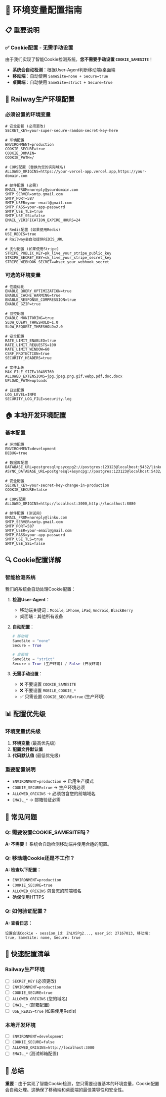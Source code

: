 # 🔧 环境变量配置指南

## 📋 **重要说明**

### ✅ **Cookie配置 - 无需手动设置**
由于我们实现了智能Cookie检测系统，**您不需要手动设置 `COOKIE_SAMESITE`**！

- **系统会自动检测**：根据User-Agent判断移动端/桌面端
- **移动端**：自动使用 `SameSite=none + Secure=true`
- **桌面端**：自动使用 `SameSite=strict + Secure=true`

## 🚀 **Railway生产环境配置**

### **必须设置的环境变量**
```env
# 安全密钥 (必须更改)
SECRET_KEY=your-super-secure-random-secret-key-here

# 环境配置
ENVIRONMENT=production
COOKIE_SECURE=true
COOKIE_DOMAIN=
COOKIE_PATH=/

# CORS配置 (替换为您的实际域名)
ALLOWED_ORIGINS=https://your-vercel-app.vercel.app,https://your-domain.com

# 邮件配置 (必需)
EMAIL_FROM=noreply@yourdomain.com
SMTP_SERVER=smtp.gmail.com
SMTP_PORT=587
SMTP_USER=your-email@gmail.com
SMTP_PASS=your-app-password
SMTP_USE_TLS=true
SMTP_USE_SSL=false
EMAIL_VERIFICATION_EXPIRE_HOURS=24

# Redis配置 (如果使用Redis)
USE_REDIS=true
# Railway会自动提供REDIS_URL

# 支付配置 (如果使用Stripe)
STRIPE_PUBLIC_KEY=pk_live_your_stripe_public_key
STRIPE_SECRET_KEY=sk_live_your_stripe_secret_key
STRIPE_WEBHOOK_SECRET=whsec_your_webhook_secret
```

### **可选的环境变量**
```env
# 性能优化
ENABLE_QUERY_OPTIMIZATION=true
ENABLE_CACHE_WARMING=true
ENABLE_RESPONSE_COMPRESSION=true
ENABLE_GZIP=true

# 监控配置
ENABLE_MONITORING=true
SLOW_QUERY_THRESHOLD=1.0
SLOW_REQUEST_THRESHOLD=2.0

# 安全配置
RATE_LIMIT_ENABLED=true
RATE_LIMIT_REQUESTS=100
RATE_LIMIT_WINDOW=60
CSRF_PROTECTION=true
SECURITY_HEADERS=true

# 文件上传
MAX_FILE_SIZE=10485760
ALLOWED_EXTENSIONS=jpg,jpeg,png,gif,webp,pdf,doc,docx
UPLOAD_PATH=uploads

# 日志配置
LOG_LEVEL=INFO
SECURITY_LOG_FILE=security.log
```

## 🏠 **本地开发环境配置**

### **基本配置**
```env
# 环境配置
ENVIRONMENT=development
DEBUG=true

# 数据库配置
DATABASE_URL=postgresql+psycopg2://postgres:123123@localhost:5432/linku_db
ASYNC_DATABASE_URL=postgresql+asyncpg://postgres:123123@localhost:5432/linku_db

# 安全配置
SECRET_KEY=your-secret-key-change-in-production
COOKIE_SECURE=false

# CORS配置
ALLOWED_ORIGINS=http://localhost:3000,http://localhost:8080

# 邮件配置 (测试用)
EMAIL_FROM=noreply@linku.com
SMTP_SERVER=smtp.gmail.com
SMTP_PORT=587
SMTP_USER=your-email@gmail.com
SMTP_PASS=your-app-password
SMTP_USE_TLS=true
SMTP_USE_SSL=false
```

## 🔍 **Cookie配置详解**

### **智能检测系统**
我们的系统会自动处理Cookie配置：

1. **检测User-Agent**：
   - 移动端关键词：`Mobile`, `iPhone`, `iPad`, `Android`, `BlackBerry`
   - 桌面端：其他所有设备

2. **自动配置**：
   ```python
   # 移动端
   SameSite = "none"
   Secure = True
   
   # 桌面端  
   SameSite = "strict"
   Secure = True (生产环境) / False (开发环境)
   ```

3. **无需手动设置**：
   - ❌ 不要设置 `COOKIE_SAMESITE`
   - ❌ 不要设置 `MOBILE_COOKIE_*`
   - ✅ 只需设置 `COOKIE_SECURE=true` (生产环境)

## 📊 **配置优先级**

### **环境变量优先级**
1. **环境变量** (最高优先级)
2. **配置文件默认值**
3. **代码默认值** (最低优先级)

### **重要配置说明**
- `ENVIRONMENT=production` → 启用生产模式
- `COOKIE_SECURE=true` → 生产环境必须
- `ALLOWED_ORIGINS` → 必须包含您的前端域名
- `EMAIL_*` → 邮箱验证必需

## 🚨 **常见问题**

### **Q: 需要设置COOKIE_SAMESITE吗？**
**A: 不需要！** 系统会自动检测移动端并使用合适的配置。

### **Q: 移动端Cookie还是不工作？**
**A: 检查以下配置：**
- `ENVIRONMENT=production`
- `COOKIE_SECURE=true`
- `ALLOWED_ORIGINS` 包含您的前端域名
- 确保使用HTTPS

### **Q: 如何验证配置？**
**A: 查看日志：**
```
设置会话Cookie - session_id: ZhLV5Pg2..., user_id: 27167013, 移动端: true, SameSite: none, Secure: true
```

## 📝 **快速配置清单**

### **Railway生产环境**
- [ ] `SECRET_KEY` (必须更改)
- [ ] `ENVIRONMENT=production`
- [ ] `COOKIE_SECURE=true`
- [ ] `ALLOWED_ORIGINS` (您的域名)
- [ ] `EMAIL_*` (邮箱配置)
- [ ] `USE_REDIS=true` (如果使用Redis)

### **本地开发环境**
- [ ] `ENVIRONMENT=development`
- [ ] `COOKIE_SECURE=false`
- [ ] `ALLOWED_ORIGINS=http://localhost:3000`
- [ ] `EMAIL_*` (测试邮箱配置)

## 🎯 **总结**

**重要**：由于实现了智能Cookie检测，您只需要设置基本的环境变量，Cookie配置会自动处理。这确保了移动端和桌面端的最佳兼容性和安全性。
